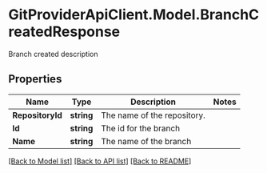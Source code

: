 # GitProviderApiClient.Model.BranchCreatedResponse
Branch created description

## Properties

Name | Type | Description | Notes
------------ | ------------- | ------------- | -------------
**RepositoryId** | **string** | The name of the repository. | 
**Id** | **string** | The id for the branch | 
**Name** | **string** | The name of the branch | 

[[Back to Model list]](../README.md#documentation-for-models) [[Back to API list]](../README.md#documentation-for-api-endpoints) [[Back to README]](../README.md)

